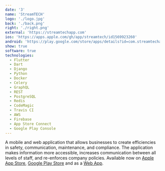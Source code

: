 ```yaml
---
date: '3'
name: 'StreamTECH'
logo: './logo.jpg'
back: './back.png'
right: './right.png'
external: 'https://streamtechapp.com'
ios: 'https://apps.apple.com/gh/app/streamtech/id1569923260'
android: 'https://play.google.com/store/apps/details?id=com.streamtechapp.app'
show: true
software: true
technologies:
  - Flutter
  - Dart
  - Django
  - Python
  - Docker
  - Celery
  - GraphQL
  - REST
  - PostgreSQL
  - Redis
  - CodeMagic
  - Travis CI
  - AWS
  - Firebase
  - App Store Connect
  - Google Play Console
---
```


A mobile and web application that allows businesses to create efficiencies in safety, communication, maintenance, and compliance. The application makes information more accessible, increases communication between all levels of staff, and re-enforces company policies. Available now on [Apple App Store](https://apps.apple.com/gh/app/streamtech/id1569923260), [Google Play Store](https://play.google.com/store/apps/details?id=com.streamtechapp.app) and as a [Web App](https://streamtechapp.com).
